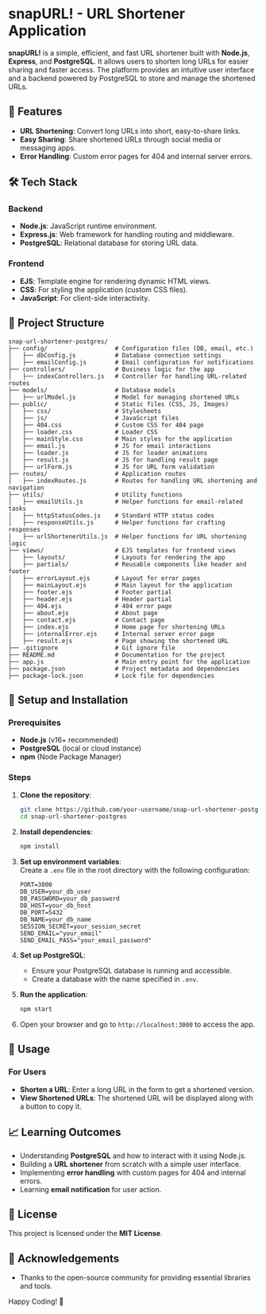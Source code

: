 # snapURL! - URL Shortener Application  

**snapURL!** is a simple, efficient, and fast URL shortener built with **Node.js**, **Express**, and **PostgreSQL**. It allows users to shorten long URLs for easier sharing and faster access. The platform provides an intuitive user interface and a backend powered by PostgreSQL to store and manage the shortened URLs.

## 🚀 Features  

- **URL Shortening**: Convert long URLs into short, easy-to-share links.  
- **Easy Sharing**: Share shortened URLs through social media or messaging apps.    
- **Error Handling**: Custom error pages for 404 and internal server errors.  

## 🛠️ Tech Stack  

### Backend  
- **Node.js**: JavaScript runtime environment.  
- **Express.js**: Web framework for handling routing and middleware.  
- **PostgreSQL**: Relational database for storing URL data.  

### Frontend  
- **EJS**: Template engine for rendering dynamic HTML views.  
- **CSS**: For styling the application (custom CSS files).  
- **JavaScript**: For client-side interactivity.

## 📂 Project Structure  

```plaintext
snap-url-shortener-postgres/
├── config/                   # Configuration files (DB, email, etc.)
│   ├── dbConfig.js           # Database connection settings
│   ├── emailConfig.js        # Email configuration for notifications
├── controllers/              # Business logic for the app
│   ├── indexControllers.js   # Controller for handling URL-related routes
├── models/                   # Database models
│   ├── urlModel.js           # Model for managing shortened URLs
├── public/                   # Static files (CSS, JS, Images)
│   ├── css/                  # Stylesheets
│   ├── js/                   # JavaScript files
│   ├── 404.css               # Custom CSS for 404 page
│   ├── loader.css            # Loader CSS
│   ├── mainStyle.css         # Main styles for the application
│   ├── email.js              # JS for email interactions
│   ├── loader.js             # JS for loader animations
│   ├── result.js             # JS for handling result page
│   ├── urlForm.js            # JS for URL form validation
├── routes/                   # Application routes
│   ├── indexRoutes.js        # Routes for handling URL shortening and navigation
├── utils/                    # Utility functions
│   ├── emailUtils.js         # Helper functions for email-related tasks
│   ├── httpStatusCodes.js    # Standard HTTP status codes
│   ├── responseUtils.js      # Helper functions for crafting responses
│   ├── urlShortenerUtils.js  # Helper functions for URL shortening logic
├── views/                    # EJS templates for frontend views
│   ├── layouts/              # Layouts for rendering the app
│   ├── partials/             # Reusable components like header and footer
│   ├── errorLayout.ejs       # Layout for error pages
│   ├── mainLayout.ejs        # Main layout for the application
│   ├── footer.ejs            # Footer partial
│   ├── header.ejs            # Header partial
│   ├── 404.ejs               # 404 error page
│   ├── about.ejs             # About page
│   ├── contact.ejs           # Contact page
│   ├── index.ejs             # Home page for shortening URLs
│   ├── internalError.ejs     # Internal server error page
│   ├── result.ejs            # Page showing the shortened URL
├── .gitignore                # Git ignore file
├── README.md                 # Documentation for the project
├── app.js                    # Main entry point for the application
├── package.json              # Project metadata and dependencies
├── package-lock.json         # Lock file for dependencies
```

## 🔧 Setup and Installation  

### Prerequisites  
- **Node.js** (v16+ recommended)  
- **PostgreSQL** (local or cloud instance)  
- **npm** (Node Package Manager)  

### Steps  
1. **Clone the repository**:  
   ```bash
   git clone https://github.com/your-username/snap-url-shortener-postgres.git
   cd snap-url-shortener-postgres
   ```

2. **Install dependencies**:  
   ```bash
   npm install
   ```

3. **Set up environment variables**:  
   Create a `.env` file in the root directory with the following configuration:  
   ```plaintext
   PORT=3000
   DB_USER=your_db_user
   DB_PASSWORD=your_db_password
   DB_HOST=your_db_host
   DB_PORT=5432
   DB_NAME=your_db_name
   SESSION_SECRET=your_session_secret
   SEND_EMAIL="your_email"
   SEND_EMAIL_PASS="your_email_password"
   ```

4. **Set up PostgreSQL**:  
   - Ensure your PostgreSQL database is running and accessible.
   - Create a database with the name specified in `.env`.

5. **Run the application**:  
   ```bash
   npm start
   ```

6. Open your browser and go to `http://localhost:3000` to access the app.  

## 📜 Usage  

### For Users  
- **Shorten a URL**: Enter a long URL in the form to get a shortened version.
- **View Shortened URLs**: The shortened URL will be displayed along with a button to copy it.

## 📈 Learning Outcomes  

- Understanding **PostgreSQL** and how to interact with it using Node.js.  
- Building a **URL shortener** from scratch with a simple user interface.  
- Implementing **error handling** with custom pages for 404 and internal errors.  
- Learning **email notification** for user action.  

## 📜 License  

This project is licensed under the **MIT License**.

## 🌟 Acknowledgements  

- Thanks to the open-source community for providing essential libraries and tools.

Happy Coding! 🎉  